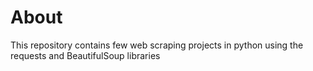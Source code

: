 # About
This repository contains few web scraping projects in python using the requests and BeautifulSoup libraries

